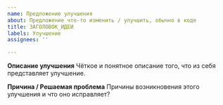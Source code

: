 ```yaml
---
name: Предложение улучшения
about: Предложение что-то изменить / улучшить, обычно в коде
title: ЗАГОЛОВОК_ИДЕИ
labels: Улучшение
assignees: ''

---
```


**Описание улучшения**
Чёткое и понятное описание того, что из себя представляет улучшение.

**Причина / Решаемая проблема**
Причины возникновения этого улучшения и что оно исправляет?
